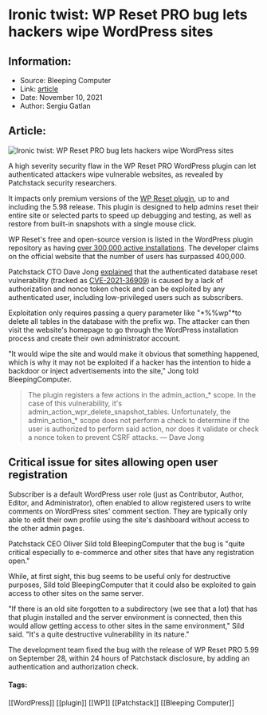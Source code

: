 # Ironic twist: WP Reset PRO bug lets hackers wipe WordPress sites
### 

## Information:
+ Source: Bleeping Computer
+ Link: [article](https://www.bleepingcomputer.com/news/security/ironic-twist-wp-reset-pro-bug-lets-hackers-wipe-wordpress-sites/)
+ Date: November 10, 2021
+ Author: Sergiu Gatlan


## Article:
![Ironic twist: WP Reset PRO bug lets hackers wipe WordPress sites](https://www.bleepstatic.com/content/hl-images/2021/11/10/WordPress.jpg)


A high severity security flaw in the WP Reset PRO WordPress plugin can let authenticated attackers wipe vulnerable websites, as revealed by Patchstack security researchers.


It impacts only premium versions of the [WP Reset plugin](https://wpreset.com/), up to and including the 5.98 release. This plugin is designed to help admins reset their entire site or selected parts to speed up debugging and testing, as well as restore from built-in snapshots with a single mouse click.


WP Reset's free and open-source version is listed in the WordPress plugin repository as having [over 300,000 active installations](https://wordpress.org/plugins/wp-reset/). The developer claims on the official website that the number of users has surpassed 400,000.


Patchstack CTO Dave Jong [explained](https://patchstack.com/wp-reset-pro-critical-vulnerability-fixed/) that the authenticated database reset vulnerability (tracked as [CVE-2021-36909](https://patchstack.com/database/vulnerability/wp-reset/wordpress-wp-reset-pro-premium-plugin-5-98-authenticated-database-reset-vulnerability)) is caused by a lack of authorization and nonce token check and can be exploited by any authenticated user, including low-privileged users such as subscribers.


Exploitation only requires passing a query parameter like "*%%wp"*to delete all tables in the database with the prefix wp. The attacker can then visit the website's homepage to go through the WordPress installation process and create their own administrator account.


"It would wipe the site and would make it obvious that something happened, which is why it may not be exploited if a hacker has the intention to hide a backdoor or inject advertisements into the site," Jong told BleepingComputer.



> 
> The plugin registers a few actions in the admin\_action\_* scope. In the case of this vulnerability, it's admin\_action\_wpr\_delete\_snapshot\_tables. Unfortunately, the admin\_action\_* scope does not perform a check to determine if the user is authorized to perform said action, nor does it validate or check a nonce token to prevent CSRF attacks. — Dave Jong
> 
> 
> 


Critical issue for sites allowing open user registration
--------------------------------------------------------


Subscriber is a default WordPress user role (just as Contributor, Author, Editor, and Administrator), often enabled to allow registered users to write comments on WordPress sites' comment section. They are typically only able to edit their own profile using the site's dashboard without access to the other admin pages.


Patchstack CEO Oliver Sild told BleepingComputer that the bug is "quite critical especially to e-commerce and other sites that have any registration open."


While, at first sight, this bug seems to be useful only for destructive purposes, Sild told BleepingComputer that it could also be exploited to gain access to other sites on the same server.


"If there is an old site forgotten to a subdirectory (we see that a lot) that has that plugin installed and the server environment is connected, then this would allow getting access to other sites in the same environment," Sild said. "It's a quite destructive vulnerability in its nature."


The development team fixed the bug with the release of WP Reset PRO 5.99 on September 28, within 24 hours of Patchstack disclosure, by adding an authentication and authorization check.




#### Tags:
[[WordPress]] [[plugin]] [[WP]] [[Patchstack]] [[Bleeping Computer]]

